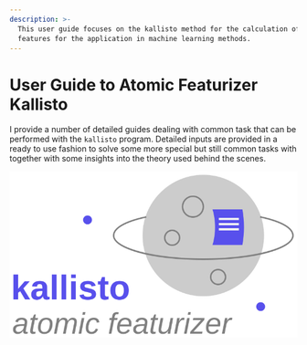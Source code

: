 ```yaml
---
description: >-
  This user guide focuses on the kallisto method for the calculation of atomic
  features for the application in machine learning methods.
---
```


# User Guide to Atomic Featurizer Kallisto

I provide a number of detailed guides dealing with common task that can be performed with the `kallisto` program. Detailed inputs are provided in a ready to use fashion to solve some more special but still common tasks with together with some insights into the theory used behind the scenes.

![](.gitbook/assets/logo.svg)



